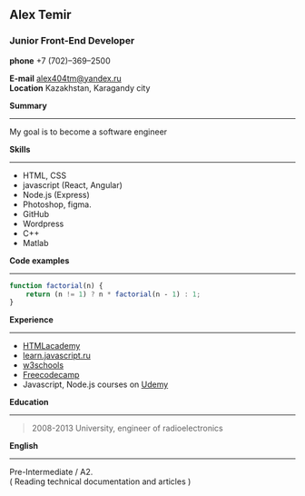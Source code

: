  ## Alex Temir    
 ### Junior Front-End Developer   
**phone** +7 (702)–369–2500  

**E-mail** alex404tm@yandex.ru   
**Location** Kazakhstan, Karagandy city  

**Summary**  
___
My goal is to become a software engineer  

**Skills**   
___  
* HTML, CSS
* javascript (React, Angular)
* Node.js (Express)
* Photoshop, figma.
* GitHub
* Wordpress
* C++
* Matlab

**Code examples**    
***  
```javascript
function factorial(n) {
    return (n != 1) ? n * factorial(n ‐ 1) : 1;
}
```
**Experience**  
___  

* [HTMLacademy](https://htmlacademy.ru)
* [learn.javascript.ru](https://learn.javascript.ru)
* [w3schools](https://www.w3schools.com)
* [Freecodecamp](https://www.freecodecamp.org)
* Javascript, Node.js courses on [Udemy](www.udemy.com/‎)

**Education**  
___  
>2008-2013 University, engineer of radioelectronics  

**English**  
___  
 Pre-Intermediate / A2.  
 ( Reading technical documentation and articles )
